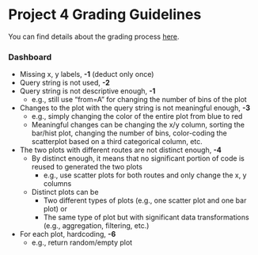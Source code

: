 # Project 4 Grading Guidelines

You can find details about the grading process [here](../p1/grading-guidelines.md). 

### Dashboard 
* Missing x, y labels, **-1** (deduct only once)
* Query string is not used, **-2**
* Query string is not descriptive enough, **-1**
    * e.g., still use “from=A” for changing the number of bins of the plot
* Changes to the plot with the query string is not meaningful enough, **-3**
    * e.g., simply changing the color of the entire plot from blue to red
    * Meaningful changes can be changing the x/y column, sorting the bar/hist plot, changing the number of bins, color-coding the scatterplot based on a third categorical column, etc. 
* The two plots with different routes are not distinct enough, **-4**
    * By distinct enough, it means that no significant portion of code is reused to generated the two plots
        * e.g., use scatter plots for both routes and only change the x, y columns
    * Distinct plots can be 
        * Two different types of plots (e.g., one scatter plot and one bar plot) or 
        * The same type of plot but with significant data transformations (e.g., aggregation, filtering, etc.)
* For each plot, hardcoding, **-6**
    * e.g., return random/empty plot